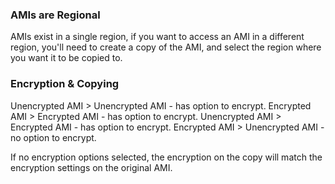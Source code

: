 ### AMIs are Regional

AMIs exist in a single region, if you want to access an AMI in a different region, you'll need to create a copy of the AMI, and select the region where you want it to be copied to.

### Encryption & Copying

Unencrypted AMI > Unencrypted AMI - has option to encrypt.
Encrypted AMI > Encrypted AMI - has option to encrypt.
Unencrypted AMI > Encrypted AMI - has option to encrypt.
Encrypted AMI > Unencrypted AMI - no option to encrypt.

If no encryption options selected, the encryption on the copy will match the encryption settings on the original AMI.
